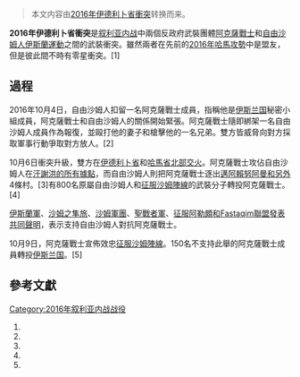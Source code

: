 > 本文内容由[2016年伊德利卜省衝突](https://zh.wikipedia.org/wiki/2016年伊德利卜省衝突)转换而来。


**2016年伊德利卜省衝突**是[叙利亚内战](../Page/叙利亚内战.md "wikilink")中兩個反政府武裝團體[阿克薩戰士](../Page/阿克薩戰士.md "wikilink")和[自由沙姆人伊斯蘭運動](../Page/自由沙姆人伊斯蘭運動.md "wikilink")之間的武裝衝突。雖然兩者在先前的[2016年哈馬攻勢](../Page/2016年哈馬攻勢.md "wikilink")中是盟友，但是彼此間不時有零星衝突。\[1\]

## 過程

2016年10月4日，自由沙姆人扣留一名阿克薩戰士成員，指稱他是[伊斯兰国](../Page/伊斯兰国.md "wikilink")秘密小組成員，阿克薩戰士和自由沙姆人的關係開始緊張。阿克薩戰士隨即綁架一名自由沙姆人成員作為報復，並毆打他的妻子和槍擊他的一名兄弟。雙方皆威脅向對方採取軍事行動爭取對方放人。\[2\]

10月6日衝突升級，雙方在[伊德利卜省](../Page/伊德利卜省.md "wikilink")和[哈馬省北部交火](https://zh.wikipedia.org/wiki/哈馬省 "wikilink")。阿克薩戰士攻佔自由沙姆人在[汗謝洪的所有據點](https://zh.wikipedia.org/wiki/汗謝洪 "wikilink")，而自由沙姆人則把阿克薩戰士逐出[邁阿賴努阿曼和另外](https://zh.wikipedia.org/wiki/邁阿賴努阿曼 "wikilink")4條村。\[3\]有800名原屬自由沙姆人和[征服沙姆陣線](../Page/征服沙姆陣線.md "wikilink")的武裝分子轉投阿克薩戰士。\[4\]

[伊斯蘭軍](../Page/伊斯蘭軍.md "wikilink")、[沙姆之隼旅](https://zh.wikipedia.org/wiki/沙姆之隼旅 "wikilink")、[沙姆軍團](https://zh.wikipedia.org/wiki/沙姆軍團 "wikilink")、[聖戰者軍](https://zh.wikipedia.org/wiki/聖戰者軍 "wikilink")、[征服阿勒頗和Fastaqim聯盟發表共同聲明](https://zh.wikipedia.org/wiki/征服阿勒頗 "wikilink")，表示支持自由沙姆人對抗阿克薩戰士。

10月9日，阿克薩戰士宣佈效忠[征服沙姆陣線](../Page/征服沙姆陣線.md "wikilink")。150名不支持此舉的阿克薩戰士成員轉投[伊斯兰国](../Page/伊斯兰国.md "wikilink")。\[5\]

## 參考文獻

[Category:2016年叙利亚内战战役](https://zh.wikipedia.org/wiki/Category:2016年叙利亚内战战役 "wikilink")

1.
2.
3.
4.
5.